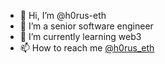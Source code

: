 - 👋 Hi, I’m @h0rus-eth
- 👀 I’m a senior software engineer
- 🌱 I’m currently learning web3
- 📫 How to reach me [@h0rus_eth](https://twitter.com/h0rus_eth)
